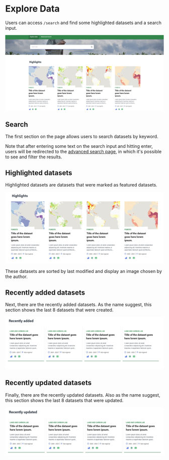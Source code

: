 # Explore Data

Users can access `/search` and find some highlighted datasets and a search input.

![Explore data page](./explore-data-page.png)

## Search

The first section on the page allows users to search datasets by keyword.

Note that after entering some text on the search input and hitting enter, users will be redirected to the [advanced search page](../search), in which it's possible to see and filter the results.

## Highlighted datasets

Highlighted datasets are datasets that were marked as featured datasets.

![Highlighs](./highlights.png)

These datasets are sorted by last modified and display an image chosen by the author.

## Recently added datasets

Next, there are the recently added datasets. As the name suggest, this section shows the last 8 datasets that were created.

![Recently Created Datasets](./recently-added.png)

## Recently updated datasets

Finally, there are the recently updated datasets. Also as the name suggest, this section shows the last 8 datasets that were updated.

![Recently Created Datasets](./recently-updated.png)

